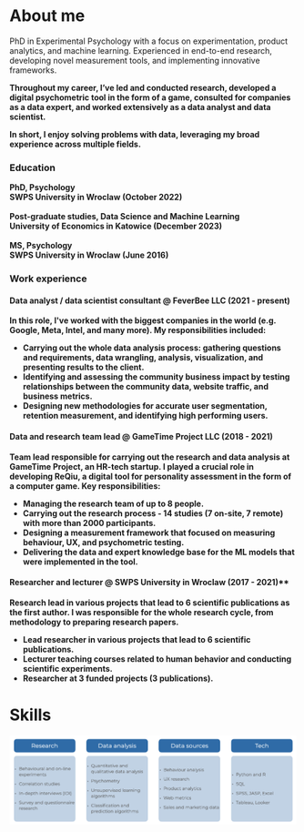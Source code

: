# About me
PhD in Experimental Psychology with a focus on experimentation, product analytics, and machine learning. Experienced in end-to-end research, developing novel measurement tools, and implementing innovative frameworks. <b/>

Throughout my career, I’ve led and conducted research, developed a digital psychometric tool in the form of a game, consulted for companies as a data expert, and worked extensively as a data analyst and data scientist. <b/>

In short, I enjoy solving problems with data, leveraging my broad experience across multiple fields.

### Education
**PhD, Psychology** <br/>
SWPS University in Wroclaw (October 2022) <br/> <br/>
**Post-graduate studies, Data Science and Machine Learning** <br/> 
University of Economics in Katowice (December 2023) <br/> <br/>
**MS, Psychology** <br/>
SWPS University in Wroclaw (June 2016) <br/>

### Work experience
#### **Data analyst / data scientist consultant @ FeverBee LLC (2021 - present)**  <br/>
In this role, I've worked with the biggest companies in the world (e.g. Google, Meta, Intel, and many more).
My responsibilities included:  <br/>
- Carrying out the whole data analysis process: gathering questions and requirements, data wrangling, analysis, visualization, and presenting results to the client.
- Identifying and assessing the community business impact by testing relationships between the community data, website traffic, and business metrics.
- Designing new methodologies for accurate user segmentation, retention measurement, and identifying high performing users.

#### **Data and research team lead @ GameTime Project LLC (2018 - 2021)** <br/>
Team lead responsible for carrying out the research and data analysis at GameTime Project, an HR-tech startup. I played a crucial role in developing ReQiu, a digital tool for personality assessment in the form of a computer game. <b/>
Key responsibilities:
- Managing the research team of up to 8 people.
- Carrying out the research process - 14 studies (7 on-site, 7 remote) with more than 2000 participants.
- Designing a measurement framework that focused on measuring behaviour, UX, and psychometric testing.
- Delivering the data and expert knowledge base for the ML models that were implemented in the tool.

#### Researcher and lecturer @ SWPS University in Wroclaw (2017 - 2021)** <b/>
Research lead in various projects that lead to 6 scientific publications as the first author. I was responsible for the whole research cycle, from
methodology to preparing research papers. <b/>
- Lead researcher in various projects that lead to 6 scientific publications.
- Lecturer teaching courses related to human behavior and conducting scientific experiments.
- Researcher at 3 funded projects (3 publications).

# Skills

![](https://github.com/pawel-tomczak/pawel-tomczak.github.io/blob/main/assets/skills.jpg)





